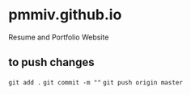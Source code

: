 # pmmiv.github.io
Resume and Portfolio Website
## to push changes
`git add .`
`git commit -m ""`
`git push origin master`
